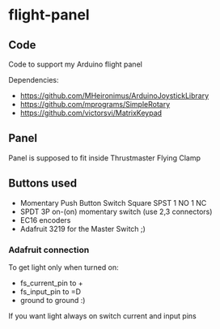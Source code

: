 # flight-panel

## Code
Code to support my Arduino flight panel

Dependencies:
 - https://github.com/MHeironimus/ArduinoJoystickLibrary
 - https://github.com/mprograms/SimpleRotary
 - https://github.com/victorsvi/MatrixKeypad

## Panel
Panel is supposed to fit inside Thrustmaster Flying Clamp

## Buttons used
 - Momentary Push Button Switch Square SPST 1 NO 1 NC
 - SPDT 3P on-(on) momentary switch (use 2,3 connectors)
 - EC16 encoders
 - Adafruit 3219 for the Master Switch ;)
### Adafruit connection
To get light only when turned on:
 - fs_current_pin to +
 - fs_input_pin to =D
 - ground to ground :)

If you want light always on switch current and input pins
